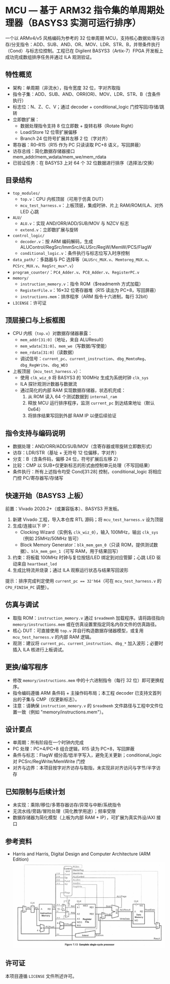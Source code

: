 # MCU — 基于 ARM32 指令集的单周期处理器（BASYS3 实测可运行排序）

一个以 ARMv4/v5 风格编码为参考的 32 位单周期 MCU，支持核心数据处理与访存/分支指令：ADD、SUB、AND、OR、MOV、LDR、STR、B，并带条件执行（Cond）与标志位控制。工程已在 Digilent BASYS3（Artix-7）FPGA 开发板上成功完成数组排序任务并通过 ILA 观测验证。

## 特性概览

- 架构：单周期（非流水），指令宽度 32 位，字对齐取指
- 指令子集：ADD、SUB、AND、ORR(OR)、MOV、LDR、STR、B（含条件执行）
- 标志位：N、Z、C、V；通过 decoder + conditional_logic 门控写回/存储/跳转
- 立即数扩展：
  - 数据处理指令支持 8 位立即数 + 旋转右移（Rotate Right）
  - Load/Store 12 位零扩展偏移
  - Branch 24 位符号扩展并左移 2 位（字对齐）
- 寄存器：R0–R15（R15 作为 PC 只读读取 PC+8 语义，写回屏蔽）
- 访存总线：简化数据存储器接口 mem_addr/mem_wdata/mem_we/mem_rdata
- 已验证任务：在 BASYS3 上对 64 个 32 位数据进行排序（选择法/交换）

## 目录结构

- `top_modules/`
  - `top.v`：CPU 内核顶层（可用于仿真 DUT）
  - `mcu_test_harness.v`：上板顶层，集成时钟、片上 RAM/ROM/ILA、对外 LED 心跳
- `ALU/`
  - `ALU.v`：实现 AND/ORR/ADD/SUB/MOV 与 NZCV 标志
  - `extend.v`：立即数扩展与旋转
- `control_logic/`
  - `decoder.v`：按 ARM 编码解码，生成 ALUControl/RegSrc/ImmSrc/ALUSrc/RegW/MemW/PCS/FlagW
  - `conditional_logic.v`：条件执行与标志位写入时序控制
- `data_path/`：多路器与 PC 选择等（`ALUSrc_MUX.v`、`Memtoreg_MUX.v`、`PCSrc_MUX.v`、`RegSrc_mux*.v`）
- `program_counter/`：`PC4_Adder.v`、`PC8_Adder.v`、`RegisterPC.v`
- `memory/`
  - `instruction_memory.v`：指令 ROM（$readmemh 方式加载）
  - `RegisterFile.v`：16×32 位寄存器堆（R15 读出为 PC+8，写回屏蔽）
  - `instructions.mem`：排序程序（ARM 指令十六进制，每行 32bit）
- `LICENSE`：许可证

## 顶层接口与上板框图

- CPU 内核（`top.v`）对数据存储器暴露：
  - `mem_addr[31:0]`（地址，来自 ALUResult）
  - `mem_wdata[31:0]`、`mem_we`（写数据/写使能）
  - `mem_rdata[31:0]`（读数据）
  - 调试信号：`current_pc`、`current_instruction`、`dbg_MemtoReg`、`dbg_RegWrite`、`dbg_WD3`
- 上板顶层（`mcu_test_harness.v`）：
  - 使用 `clk_wiz_0` 将 BASYS3 的 100MHz 生成为系统时钟 `clk_sys`
  - ILA 探针观测计数器与数据流
  - 通过简化的内部 RAM 实现数据存储器，状态机完成：
    1) 从 ROM 读入 64 个测试数据到 `internal_ram`
    2) 释放 MCU 运行排序程序，监测 `current_pc` 到达结束地址（默认 0x64）
    3) 将排序结果写回到外部 RAM IP 以便后续验证

## 指令支持与编码说明

- 数据处理：AND/ORR/ADD/SUB/MOV（含寄存器或带旋转立即数形式）
- 访存：LDR/STR（基址 + 无符号 12 位偏移，字对齐）
- 分支：B（含条件码，偏移 24 位，符号扩展后左移 2）
- 比较：CMP 以 SUB+仅更新标志的形式由控制单元处理（不写回结果）
- 条件执行：所有上述指令均受 Cond[31:28] 控制，conditional_logic 将相应门控 PC/寄存器写/存储写

## 快速开始（BASYS3 上板）

前置：Vivado 2020.2+（或兼容版本）、BASYS3 开发板。

1) 新建 Vivado 工程，导入本仓库 RTL 源码；将 `mcu_test_harness.v` 设为顶层
2) 生成/连接以下 IP：
   - Clocking Wizard（实例名 `clk_wiz_0`），输入 100MHz，输出 `clk_sys`（例如 25MHz/50MHz 皆可）
   - Block Memory Generator：`blk_mem_gen_0`（只读 ROM，提供测试数据）、`blk_mem_gen_1`（可写 RAM，用于结果回写）
3) 约束：将板载 100MHz 时钟与复位按钮/LED 绑定到对应管脚；心跳 LED 驱动来自 `heartbeat_led`
4) 生成比特流并烧录；通过 ILA 观察运行状态与结果写回波形

提示：排序完成判定使用 `current_pc == 32'h64`（可在 `mcu_test_harness.v` 的 `CPU_FINISH_PC` 调整）。

## 仿真与调试

- 取指 ROM：`instruction_memory.v` 通过 `$readmemh` 加载程序。请将路径指向 `memory/instructions.mem` 或在仿真设置里指定同名内存文件的仿真路径。
- 核心 DUT：可直接使用 `top.v` 并自行构造数据存储器模型，或复用 `mcu_test_harness.v` 的内部 RAM 逻辑。
- 观测：建议将 `current_pc`、`current_instruction`、`dbg_*` 加入波形；必要时插入 ILA 核进行上板调试。

## 更换/编写程序

- 修改 `memory/instructions.mem` 中的十六进制指令（每行 32 位）即可更换程序。
- 指令编码遵循 ARM 条件码 + 主操作码布局；本工程 decoder 已支持文首列出的子集与 CMP（仅更新标志）。
- 注意：请确保 `instruction_memory.v` 的 `$readmemh` 文件路径与工程中文件位置一致（例如 "memory/instructions.mem"）。

## 设计要点

- 单周期：所有阶段在一个时钟内完成
- PC 处理：PC+4/PC+8 组合逻辑，R15 读为 PC+8，写回屏蔽
- 条件与标志：FlagW 细分高/低半字写入，避免无关更新；conditional_logic 对 PCSrc/RegWrite/MemWrite 门控
- 对齐与边界：本项目按字对齐访存与取指，未实现非对齐访问与字节/半字访存

## 已知限制与后续计划

- 未实现：乘除/移位/多寄存器访存/异常与中断/系统指令
- 无流水线/旁路/冒险处理（简化教学用途）；频率受限
- 数据存储器为简化模型（上板为内部 RAM + IP），可扩展为真实外设/AXI 接口

## 参考资料

- Harris and Harris, Digital Design and Computer Architecture (ARM Edition)
    ![MCU](image.png)

## 许可证

本项目遵循 `LICENSE` 文件所述许可。